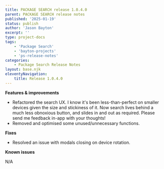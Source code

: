 ```yaml
---
title: PACKAGE SEARCH release 1.0.4.0
parent: PACKAGE SEARCH release notes
published: '2025-01-19'
status: publish
author: 'Jason Bayton'
excerpt: ''
type: project-docs
tags: 
    - 'Package Search'
    - 'bayton-projects'
    - 'ps-release-notes'
categories: 
    - Package Search Release Notes
layout: base.njk
eleventyNavigation: 
    title: Release 1.0.4.0
---
```


**Features & improvements**

- Refactored the search UX. I know it's been less-than-perfect on smaller devices given the size and stickiness of it. Now search lives behind a much less obnoxious button, and slides in and out as required. Please send me feedback in-app with your thoughts! 
- Removed and optimised some unused/unnecessary functions.

**Fixes**

- Resolved an issue with modals closing on device rotation.

**Known issues**

N/A
